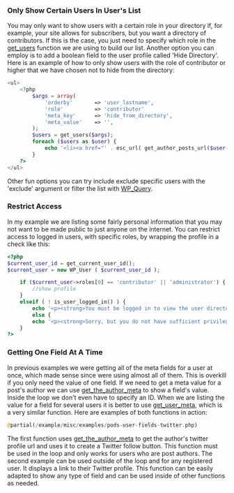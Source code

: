 <script>
{
    "title": "Step 6: Additional Options",
    "excerpt": "Before finishing we will learn how to restrict access to the user directory and limit which users will be in the directory. We will also cover other methods for getting the values of fields that are better suited for when we only need one or two of the fields at a time.",
    "menu_order": "5",
    "author": "josh412",
    "termSlugs": {
        "tutorial_type": [
            "beginner","adding-custom-fields","extending-existing-content-types","using-pods-in-themes"
        ]
    },
    "customFields": [
        {"key":"_yoast_wpseo_title", "value": "Creating A User Directory: Additional Options - Pods Framework"},
        {"key":"_yoast_wpseo_metadesc", "value": "Additional options including access restrictions when creating a user directory with Pods. Part of a series."}
    ]
}
</script>
<h3>Only Show Certain Users In User's List</h3>
You may only want to show users with a certain role in your directory if, for example, your site allows for subscribers, but you want a directory of contributors. If this is the case, you just need to specify which role in the <a title="WordPress Codex: get_users" href="http://codex.wordpress.org/Function_Reference/get_users" target="_blank">get_users</a> function we are using to build our list. Another option you can employ is to add a boolean field to the user profile called 'Hide Directory'. Here is an example of how to only show users with the role of contributor or higher that we have chosen not to hide from the directory:

```php
<ul>
    <?php
        $args = array(
            'orderby'       => 'user_lastname',
            'role'          => 'contributor'
            'meta_key'      => 'hide_from_directory',
            'meta_value'    => '',
        );
    	$users = get_users($args);
		foreach ($users as $user) {
			echo '<li><a href="' . esc_url( get_author_posts_url($user->ID) ) . '">' . esc_attr($user->user_lastname) . ', ' . esc_attr($user->user_firstname) . '</a></li>';
		}
	?>
</ul>
```

Other fun options you can try include exclude specific users with the 'exclude' argument or filter the list with <a title="WordPress Codex: WP_Query" href="http://codex.wordpress.org/Function_Reference/WP_Query#Custom_Field_Parameters" target="_blank">WP_Query</a>.
<h3>Restrict Access</h3>
In my example we are listing some fairly personal information that you may not want to be made public to just anyone on the internet. You can restrict access to logged in users, with specific roles, by wrapping the profile in a check like this:

```php
<?php
$current_user_id = get_current_user_id();
$current_user = new WP_User ( $current_user_id );

    if ($current_user->roles[0] == 'contributor' || 'administrator') {
		//show profile
    }
    elseif ( ! is_user_logged_in() ) {
        echo '<p><strong>You must be logged in to view the user directory.</strong></p>'
		else {
        echo '<p><strong>Sorry, but you do not have sufficient privileges to view the user directory.</p></strong>'
	}
?>
```

<h3>Getting One Field At A Time</h3>
In previous examples we were getting all of the meta fields for a user at once, which made sense since were using almost all of them. This is overkill if you only need the value of one field. If we need to get a meta value for a post's author we can use <a title="WordPress Codex: get_the_author_meta" href="http://codex.wordpress.org/Function_Reference/get_the_author_meta" target="_blank">get_the_author_meta</a> to show a field's value. Inside the loop we don't even have to specify an ID. When we are listing the value for a field for several users it is better to use <a title="WordPress Codex: get_user_meta" href="http://codex.wordpress.org/Function_Reference/get_user_meta" target="_blank">get_user_meta</a>, which is a very similar function. Here are examples of both functions in action:

```php
@partial(/example/misc/examples/pods-user-fields-twitter.php)
```

The first function uses <a title="WordPress Codex: get_the_author_meta" href="http://codex.wordpress.org/Function_Reference/get_the_author_meta" target="_blank">get_the_author_meta</a> to get the author's twitter profile url and uses it to create a Twitter follow button. This function must be used in the loop and only works for users who are post authors. The second example can be used outside of the loop and for any registered user. It displays a link to their Twitter profile. This function can be easily adapted to show any type of field and can be used inside of other functions as needed.
